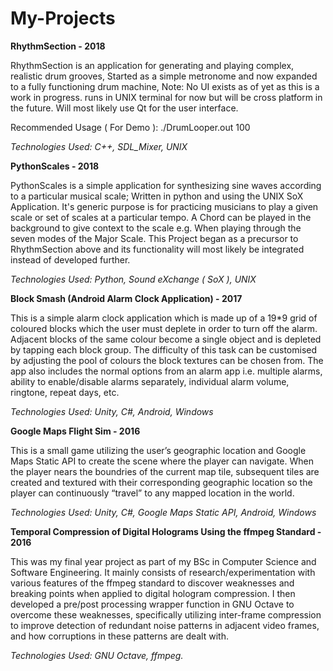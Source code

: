 # My-Projects

**RhythmSection - 2018**

RhythmSection is an application for generating and playing complex, realistic drum grooves, Started as a simple metronome and now expanded to a fully functioning drum machine, Note: No UI exists as of yet as this is a work in progress. runs in UNIX terminal for now but will be cross platform in the future.
Will most likely use Qt for the user interface.

Recommended Usage ( For Demo ): ./DrumLooper.out 100

*Technologies Used: C++, SDL_Mixer, UNIX*


**PythonScales - 2018**

PythonScales is a simple application for synthesizing sine waves according to a particular musical scale; Written in python and using the UNIX SoX Application.
It's generic purpose is for practicing musicians to play a given scale or set of scales at a particular tempo. A Chord can be played in the background to give context to the scale e.g. When playing through the seven modes of the Major Scale.
This Project began as a precursor to RhythmSection above and its functionality will most likely be integrated instead of developed further.

*Technologies Used: Python, Sound eXchange ( SoX ), UNIX*


**Block Smash (Android Alarm Clock Application) - 2017**

This is a simple alarm clock application which is made up of a 19*9 grid of coloured blocks which the user must deplete in order to turn off the alarm. Adjacent blocks of the same colour become a single object and is depleted by tapping each block group. The difficulty of this task can be customised by adjusting the pool of colours the block textures can be chosen from. The app also includes the normal options from an alarm app i.e. multiple alarms, ability to enable/disable alarms separately, individual alarm volume, ringtone, repeat days, etc.

*Technologies Used: Unity, C#, Android, Windows*


**Google Maps Flight Sim - 2016**

This is a small game utilizing the user’s geographic location and Google Maps Static API to create the scene where the player can navigate. When the player nears the boundries of the current map tile, subsequent tiles are created and textured with their corresponding geographic location so the player can continuously “travel” to any mapped location in the world.

*Technologies Used: Unity, C#, Google Maps Static API, Android, Windows*


**Temporal Compression of Digital Holograms Using the ffmpeg Standard - 2016**

This was my final year project as part of my BSc in Computer Science and Software Engineering. It mainly consists of research/experimentation with various features of the ffmpeg standard to discover weaknesses and breaking points when applied to digital hologram compression. I then developed a pre/post processing wrapper function in GNU Octave to overcome these weaknesses, specifically utilizing inter-frame compression to improve detection of redundant noise patterns in adjacent video frames, and how corruptions in these patterns are dealt with.
 
*Technologies Used: GNU Octave, ffmpeg.*
